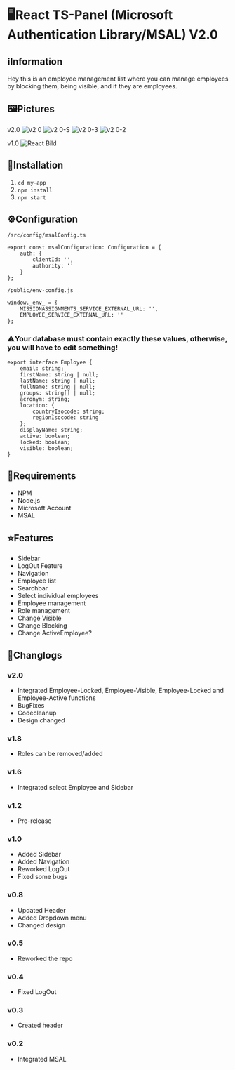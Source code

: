 # 🖥️React TS-Panel (Microsoft Authentication Library/MSAL) V2.0

## ℹ️Information
Hey this is an employee management list where you can manage employees by blocking them, being visible, and if they are employees.

## 🖼️Pictures
v2.0
![v2 0](https://user-images.githubusercontent.com/60815764/163386840-d28988b6-b940-40d5-b895-39da54b34e18.png)
![v2 0-S](https://user-images.githubusercontent.com/60815764/163386871-3444711f-5713-4adc-9d2a-8dc502b8056d.png)
![v2 0-3](https://user-images.githubusercontent.com/60815764/163386897-286917b3-665a-4c66-bb7f-eb43402571b4.png)
![v2 0-2](https://user-images.githubusercontent.com/60815764/163386905-e670e35d-1cd4-4093-96e5-01040a692237.png)

v1.0
![React Bild](https://user-images.githubusercontent.com/60815764/162760988-09275d07-3ede-42f1-bbc1-9250250d490d.png)

## 📗Installation
1. `cd my-app`
2. `npm install`
3. `npm start`

## ⚙️Configuration
`/src/config/msalConfig.ts`
```
export const msalConfiguration: Configuration = {
    auth: {
        clientId: '',
        authority: ''
    }
};
```

`/public/env-config.js`
```
window._env_ = {
    MISSIONASSIGNMENTS_SERVICE_EXTERNAL_URL: '',
    EMPLOYEE_SERVICE_EXTERNAL_URL: ''    
};
```

### ⚠️Your database must contain exactly these values, otherwise, you will have to edit something!
```
export interface Employee {
    email: string;
    firstName: string | null;
    lastName: string | null;
    fullName: string | null;
    groups: string[] | null;
    acronym: string;
    location: {
        countryIsocode: string;
        regionIsocode: string
    };
    displayName: string;
    active: boolean;
    locked: boolean;
    visible: boolean;
}
```


## 🧱Requirements
- NPM
- Node.js
- Microsoft Account 
- MSAL

## ⭐Features
- Sidebar
- LogOut Feature
- Navigation
- Employee list
- Searchbar
- Select individual employees
- Employee management
- Role management
- Change Visible
- Change Blocking
- Change ActiveEmployee?

## 🔧Changlogs
### v2.0
- Integrated Employee-Locked, Employee-Visible, Employee-Locked and Employee-Active functions
- BugFixes
- Codecleanup
- Design changed

### v1.8
- Roles can be removed/added

### v1.6
- Integrated select Employee and Sidebar

### v1.2
- Pre-release

### v1.0
- Added Sidebar
- Added Navigation
- Reworked LogOut
- Fixed some bugs

### v0.8
- Updated Header
- Added Dropdown menu
- Changed design

### v0.5
- Reworked the repo

### v0.4
- Fixed LogOut

### v0.3
- Created header

### v0.2
- Integrated MSAL


